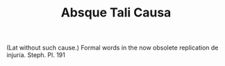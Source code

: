---
title: Absque Tali Causa
letter: A
permalink: "/definitions/bld-absque-tali-causa.html"
body: "(Lat without such cause.) Formal words in the now obsolete replication de injuria.
  Steph. Pl. 191"
published_at: '2018-07-07'
source: Black's Law Dictionary 2nd Ed (1910)
layout: post
---